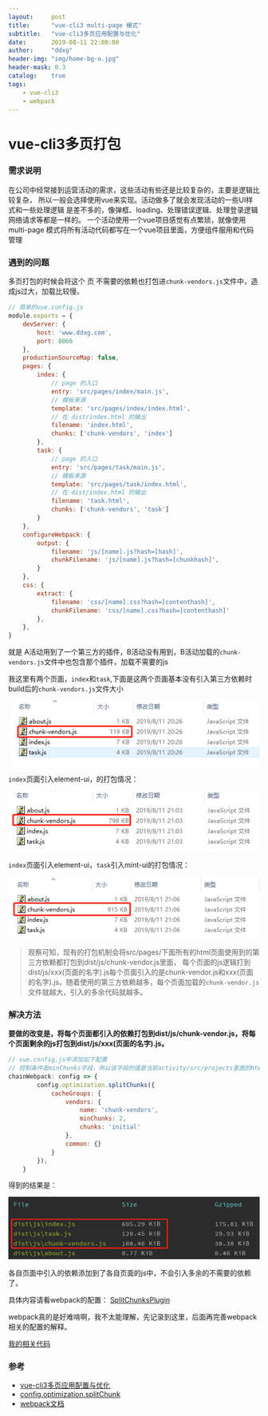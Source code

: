 ```yaml
---
layout:     post
title:      "vue-cli3 multi-page 模式"
subtitle:   "vue-cli3多页应用配置与优化"
date:       2019-08-11 22:00:00
author:     "ddxg"
header-img: "img/home-bg-o.jpg"
header-mask: 0.3
catalog:    true
tags:
    - vue-cli3
    - webpack
---
```


# vue-cli3多页打包

### 需求说明
在公司中经常接到运营活动的需求，这些活动有些还是比较复杂的，主要是逻辑比较复杂，
所以一般会选择使用vue来实现。活动做多了就会发现活动的一些UI样式和一些处理逻辑
是差不多的，像弹框、loading、处理错误逻辑、处理登录逻辑网络请求等都是一样的。
一个活动使用一个vue项目感觉有点繁琐，就像使用multi-page
模式将所有活动代码都写在一个vue项目里面，方便组件服用和代码管理

### 遇到的问题
多页打包的时候会将这个 页
不需要的依赖也打包进`chunk-vendors.js`文件中，造成js过大，加载比较慢。

``` javascript
// 简单的vue.config.js
module.exports = {
    devServer: {
        host: 'www.ddxg.com',
        port: 8066
    },
    productionSourceMap: false,
    pages: {
        index: {
            // page 的入口
            entry: 'src/pages/index/main.js',
            // 模板来源
            template: 'src/pages/index/index.html',
            // 在 dist/index.html 的输出
            filename: 'index.html',
            chunks: ['chunk-vendors', 'index']
        },
        task: {
            // page 的入口
            entry: 'src/pages/task/main.js',
            // 模板来源
            template: 'src/pages/task/index.html',
            // 在 dist/index.html 的输出
            filename: 'task.html',
            chunks: ['chunk-vendors', 'task']
        }
    },
    configureWebpack: {
        output: {
            filename: 'js/[name].js?hash=[hash]',
            chunkFilename: 'js/[name].js?hash=[chunkhash]',
        }
    },
    css: {
        extract: {
            filename: 'css/[name].css?hash=[contenthash]',
            chunkFilename: 'css/[name].css?hash=[contenthash]'
        },
    },
}
```

就是 A活动用到了一个第三方的插件，B活动没有用到，B活动加载的`chunk-vendors.js`文件中也包含那个插件，加载不需要的js

我这里有两个页面，`index`和`task`,下面是这两个页面基本没有引入第三方依赖时build后的`chunk-vendors.js`文件大小

![](../img/2019/pages-1.png)

`index`页面引入element-ui，的打包情况：

![](../img/2019/pages-2.png)

`index`页面引入element-ui，`task`引入mint-ui的打包情况：

![](../img/2019/pages-3.png)

> 观察可知，现有的打包机制会将src/pages/下面所有的html页面使用到的第三方依赖都打包到dist/js/chunk-vendor.js里面，
> 每个页面的js逻辑打到dist/js/xxx(页面的名字).js每个页面引入的是chunk-vendor.js和xxx(页面的名字).js。随着使用的第三方依赖越多，每个页面加载的`chunk-vendor.js`文件就越大，引入的多余代码就越多。

### 解决方法
**要做的改变是，将每个页面都引入的依赖打包到dist/js/chunk-vendor.js，将每个页面剩余的js打包到dist/js/xxx(页面的名字).js。**

``` javascript
// vue.config.js中添加如下配置
// 控制条件是minChunks字段，所以该字段的值是当前activity/src/projects里面的html的个数
chainWebpack: config => {
        config.optimization.splitChunks({
            cacheGroups: {
                vendors: {
                    name: 'chunk-vendors',
                    minChunks: 2,
                    chunks: 'initial'
                },
                common: {}
            }
        });
    }
```

得到的结果是：

![](../img/2019/pages-4.png)

各自页面中引入的依赖添加到了各自页面的js中，不会引入多余的不需要的依赖了。

具体内容请看webpack的配置：
[SplitChunksPlugin](https://webpack.js.org/plugins/split-chunks-plugin/)

webpack真的是好难啃啊，我不太能理解，先记录到这里，后面再完善webpack相关的配置的解释。

[我的相关代码](https://github.com/DDXG638/myLearn/tree/master/vue-project/vue-home)

### 参考
- [vue-cli3多页应用配置与优化](https://www.cnblogs.com/HYZhou2018/p/10419703.html)
- [config.optimization.splitChunk](https://blog.csdn.net/github_36487770/article/details/80228147)
- [webpack文档](https://webpack.js.org/plugins/split-chunks-plugin/)
